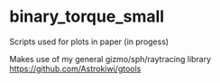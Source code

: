 # binary_torque_small
Scripts used for plots in paper (in progess)

Makes use of my general gizmo/sph/raytracing library https://github.com/Astrokiwi/gtools
